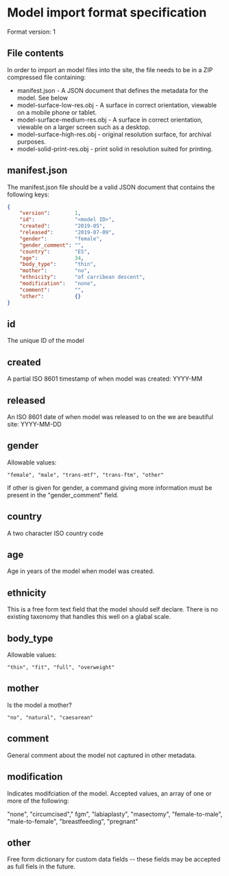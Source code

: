 Model import format specification
=================================

Format version: 1

File contents
-------------

In order to import an model files into the site, the file
needs to be in a ZIP compressed file containing:

* manifest.json                - A JSON document that defines the metadata for the model. See below
* model-surface-low-res.obj    - A surface in correct orientation, viewable on a mobile phone or tablet.
* model-surface-medium-res.obj - A surface in correct orientation, viewable on a larger screen such as a desktop.
* model-surface-high-res.obj   - original resolution surface, for archival purposes.
* model-solid-print-res.obj    - print solid in resolution suited for printing.

manifest.json
-------------

The manifest.json file should be a valid JSON document that contains the 
following keys:

```json
{
    "version":        1,
    "id":             "<model ID>",
    "created":        "2019-05",
    "released":       "2019-07-09",
    "gender":         "female",
    "gender_comment": "",
    "country":        "ES",
    "age":            34,
    "body_type":      "thin",
    "mother":         "no",
    "ethnicity":      "of carribean descent",
    "modification":   "none",
    "comment":        "",       
    "other":          {}
}
```

id
--

The unique ID of the model

created
-------

A partial ISO 8601 timestamp of when model was created: YYYY-MM


released
--------

An ISO 8601 date of when model was released to on the we are beautiful site: YYYY-MM-DD


gender
------

Allowable values: 
 
`"female", "male", "trans-mtf", "trans-ftm", "other"`

If other is given for gender, a command giving more information must be present in
the "gender_comment" field.

country
-------

A two character ISO country code

age
---

Age in years of the model when model was created.


ethnicity
---------

This is a free form text field that the model should self declare. There is no existing taxonomy that handles
this well on a glabal scale. 


body_type
---------

Allowable values:

`"thin", "fit", "full", "overweight"`

mother
------

Is the model a mother? 

`"no", "natural", "caesarean"`


comment
-------

General comment about the model not captured in other metadata.


modification
------------

Indicates modifciation of the model. Accepted values, an array of one or more of the following:

   "none", "circumcised"," fgm", "labiaplasty", "masectomy", "female-to-male", "male-to-female", "breastfeeding", "pregnant"


other
-----

Free form dictionary for custom data fields -- these fields may be accepted as full fiels in the future.

